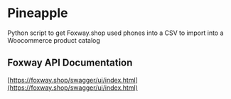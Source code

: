 # Pineapple
Python script to get Foxway.shop used phones into a CSV to import into a Woocommerce product catalog


## Foxway API Documentation
[https://foxway.shop/swagger/ui/index.html](https://foxway.shop/swagger/ui/index.html)